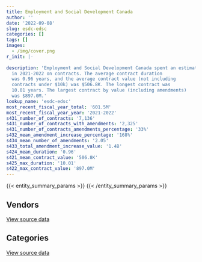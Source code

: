 ```yaml
---
title: Employment and Social Development Canada
author: ''
date: '2022-09-08'
slug: esdc-edsc
categories: []
tags: []
images:
  - /img/cover.png
r_init: |-
  
description: 'Employment and Social Development Canada spent an estimated $601.5M
  in 2021-2022 on contracts. The average contract duration
  was 0.96 years, and the average contract value (not including
  contracts under $10k) was $506.8K. The longest contract was
  10.01 years. The largest contract by value (including amendments)
  was $897.0M.'
lookup_name: 'esdc-edsc'
most_recent_fiscal_year_total: '601.5M'
most_recent_fiscal_year_year: '2021-2022'
s431_number_of_contracts: '7,136'
s431_number_of_contracts_with_amendments: '2,325'
s431_number_of_contracts_amendments_percentage: '33%'
s432_mean_amendment_increase_percentage: '168%'
s434_mean_number_of_amendments: '2.05'
s433_total_amendment_increase_value: '1.4B'
s424_mean_duration: '0.96'
s421_mean_contract_value: '506.8K'
s425_max_duration: '10.01'
s422_max_contract_value: '897.0M'
---
```


<script src="/rmarkdown-libs/htmlwidgets/htmlwidgets.js"></script>
<link href="/rmarkdown-libs/datatables-css/datatables-crosstalk.css" rel="stylesheet" />
<script src="/rmarkdown-libs/datatables-binding/datatables.js"></script>
<script src="/rmarkdown-libs/jquery/jquery-3.6.0.min.js"></script>
<link href="/rmarkdown-libs/dt-core-bootstrap/css/dataTables.bootstrap.min.css" rel="stylesheet" />
<link href="/rmarkdown-libs/dt-core-bootstrap/css/dataTables.bootstrap.extra.css" rel="stylesheet" />
<script src="/rmarkdown-libs/dt-core-bootstrap/js/jquery.dataTables.min.js"></script>
<script src="/rmarkdown-libs/dt-core-bootstrap/js/dataTables.bootstrap.min.js"></script>
<link href="/rmarkdown-libs/crosstalk/css/crosstalk.min.css" rel="stylesheet" />
<script src="/rmarkdown-libs/crosstalk/js/crosstalk.min.js"></script>
<script src="/rmarkdown-libs/htmlwidgets/htmlwidgets.js"></script>
<link href="/rmarkdown-libs/datatables-css/datatables-crosstalk.css" rel="stylesheet" />
<script src="/rmarkdown-libs/datatables-binding/datatables.js"></script>
<script src="/rmarkdown-libs/jquery/jquery-3.6.0.min.js"></script>
<link href="/rmarkdown-libs/dt-core-bootstrap/css/dataTables.bootstrap.min.css" rel="stylesheet" />
<link href="/rmarkdown-libs/dt-core-bootstrap/css/dataTables.bootstrap.extra.css" rel="stylesheet" />
<script src="/rmarkdown-libs/dt-core-bootstrap/js/jquery.dataTables.min.js"></script>
<script src="/rmarkdown-libs/dt-core-bootstrap/js/dataTables.bootstrap.min.js"></script>
<link href="/rmarkdown-libs/crosstalk/css/crosstalk.min.css" rel="stylesheet" />
<script src="/rmarkdown-libs/crosstalk/js/crosstalk.min.js"></script>

{{< entity_summary_params >}}
{{< /entity_summary_params >}}

## Vendors

<div id="htmlwidget-1" style="width:100%;height:auto;" class="datatables html-widget"></div>
<script type="application/json" data-for="htmlwidget-1">{"x":{"style":"bootstrap","filter":"none","vertical":false,"data":[["<a href=\"/vendors/acart_communications/\">Acart Communications<\/a>","<a href=\"/vendors/accenture/\">Accenture<\/a>","<a href=\"/vendors/acosys_consulting_services/\">Acosys Consulting Services<\/a>","<a href=\"/vendors/adga_group/\">ADGA Group<\/a>","<a href=\"/vendors/adobe/\">Adobe<\/a>","<a href=\"/vendors/adrm_technology_consulting/\">ADRM Technology Consulting<\/a>","<a href=\"/vendors/advanced_business_interiors/\">Advanced Business Interiors<\/a>","<a href=\"/vendors/advanced_chippewa_technologies/\">Advanced Chippewa Technologies<\/a>","<a href=\"/vendors/agilec/\">Agilec<\/a>","<a href=\"/vendors/altis_human_resources/\">Altis Human Resources<\/a>","<a href=\"/vendors/amazon/\">Amazon<\/a>","<a href=\"/vendors/aon_reed_stenhouse/\">Aon Reed Stenhouse<\/a>","<a href=\"/vendors/applied_electonics/\">Applied Electonics<\/a>","<a href=\"/vendors/ari_financial_services/\">ARI Financial Services<\/a>","<a href=\"/vendors/artemp_personnel_services/\">Artemp Personnel Services<\/a>","<a href=\"/vendors/asokan_business_interiors/\">Asokan Business Interiors<\/a>","<a href=\"/vendors/atlantic_business_interiors/\">Atlantic Business Interiors<\/a>","<a href=\"/vendors/avi_spl_canada/\">AVI SPL Canada<\/a>","<a href=\"/vendors/bdo_canada/\">BDO Canada<\/a>","<a href=\"/vendors/bell_canada/\">Bell Canada<\/a>","<a href=\"/vendors/bmc_software_canada/\">BMC Software Canada<\/a>","<a href=\"/vendors/bridges_of_canada/\">Bridges of Canada<\/a>","<a href=\"/vendors/cache_computer_consulting/\">Cache Computer Consulting<\/a>","<a href=\"/vendors/cae/\">CAE<\/a>","<a href=\"/vendors/calian/\">Calian<\/a>","<a href=\"/vendors/canadian_corps_of_commissionaires/\">Canadian Corps of Commissionaires<\/a>","<a href=\"/vendors/cansel_survey_equipment/\">Cansel Survey Equipment<\/a>","<a href=\"/vendors/carahsoft_technology/\">Carahsoft Technology<\/a>","<a href=\"/vendors/carleton_university/\">Carleton University<\/a>","<a href=\"/vendors/cbci_telecom/\">CBCI Telecom<\/a>","<a href=\"/vendors/cdw_canada/\">CDW Canada<\/a>","<a href=\"/vendors/cgi/\">CGI<\/a>","<a href=\"/vendors/charron_human_resources/\">Charron Human Resources<\/a>","<a href=\"/vendors/chubb_edwards/\">Chubb Edwards<\/a>","<a href=\"/vendors/cision_canada/\">Cision Canada<\/a>","<a href=\"/vendors/cistel_technology/\">Cistel Technology<\/a>","<a href=\"/vendors/closereach/\">CloseReach<\/a>","<a href=\"/vendors/cofomo/\">Cofomo<\/a>","<a href=\"/vendors/colliers_project_leaders/\">Colliers Project Leaders<\/a>","<a href=\"/vendors/compucom_canada/\">Compucom Canada<\/a>","<a href=\"/vendors/compugen/\">Compugen<\/a>","<a href=\"/vendors/contract_community/\">Contract Community<\/a>","<a href=\"/vendors/coradix_technology_consulting/\">Coradix Technology Consulting<\/a>","<a href=\"/vendors/cossette_communications/\">Cossette Communications<\/a>","<a href=\"/vendors/csdc_systems/\">CSDC Systems<\/a>","<a href=\"/vendors/d_doyle_installations/\">D Doyle Installations<\/a>","<a href=\"/vendors/d_h_partnership/\">D H Partnership<\/a>","<a href=\"/vendors/d2l/\">D2L<\/a>","<a href=\"/vendors/dalhousie_university/\">Dalhousie University<\/a>","<a href=\"/vendors/decisive_group/\">Decisive Group<\/a>","<a href=\"/vendors/dell_computer/\">Dell Computer<\/a>","<a href=\"/vendors/deloitte/\">Deloitte<\/a>","<a href=\"/vendors/dls_technology/\">DLS Technology<\/a>","<a href=\"/vendors/donna_cona/\">Donna Cona<\/a>","<a href=\"/vendors/dynamic_personnel_consultants/\">Dynamic Personnel Consultants<\/a>","<a href=\"/vendors/eagle_professional_resources/\">Eagle Professional Resources<\/a>","<a href=\"/vendors/eberhard_von_huene_associates/\">Eberhard Von Huene Associates<\/a>","<a href=\"/vendors/ebsco_canada/\">EBSCO Canada<\/a>","<a href=\"/vendors/eclipsys_solutions/\">Eclipsys Solutions<\/a>","<a href=\"/vendors/ecole_de_langues_abce/\">Ecole De Langues Abce<\/a>","<a href=\"/vendors/ecole_de_langues_la_cite/\">Ecole De Langues La Cite<\/a>","<a href=\"/vendors/ekos_research_associates/\">Ekos Research Associates<\/a>","<a href=\"/vendors/eperformance/\">Eperformance<\/a>","<a href=\"/vendors/ernst_young/\">Ernst Young<\/a>","<a href=\"/vendors/esri/\">ESRI<\/a>","<a href=\"/vendors/evaluation_personnel_selection/\">Evaluation Personnel Selection<\/a>","<a href=\"/vendors/excel_human_resources/\">Excel Human Resources<\/a>","<a href=\"/vendors/fast_forward_french/\">Fast Forward French<\/a>","<a href=\"/vendors/fast_track_staffing/\">Fast Track Staffing<\/a>","<a href=\"/vendors/feast_interactive/\">FEAST Interactive<\/a>","<a href=\"/vendors/ference_company_consulting/\">Ference Company Consulting<\/a>","<a href=\"/vendors/ford_motor_company/\">Ford Motor Company<\/a>","<a href=\"/vendors/forrester_research/\">Forrester Research<\/a>","<a href=\"/vendors/fujitsu/\">Fujitsu<\/a>","<a href=\"/vendors/garda_security_group/\">Garda Security Group<\/a>","<a href=\"/vendors/gartner/\">Gartner<\/a>","<a href=\"/vendors/gatestone/\">Gatestone<\/a>","<a href=\"/vendors/gc_strategies/\">GC Strategies<\/a>","<a href=\"/vendors/general_dynamics/\">General Dynamics<\/a>","<a href=\"/vendors/general_motors/\">General Motors<\/a>","<a href=\"/vendors/genesis_integration/\">Genesis Integration<\/a>","<a href=\"/vendors/global_knowledge/\">Global Knowledge<\/a>","<a href=\"/vendors/global_total_office/\">Global Total Office<\/a>","<a href=\"/vendors/global_upholstery/\">Global Upholstery<\/a>","<a href=\"/vendors/goss_gilroy/\">Goss Gilroy<\/a>","<a href=\"/vendors/grand_toy/\">Grand Toy<\/a>","<a href=\"/vendors/graybridge_international_consulting/\">Graybridge International Consulting<\/a>","<a href=\"/vendors/haworth/\">Haworth<\/a>","<a href=\"/vendors/hewlett_packard/\">Hewlett Packard<\/a>","<a href=\"/vendors/hootsuite/\">Hootsuite<\/a>","<a href=\"/vendors/horizant/\">Horizant<\/a>","<a href=\"/vendors/hypertec/\">Hypertec<\/a>","<a href=\"/vendors/ibiska_telecom/\">Ibiska Telecom<\/a>","<a href=\"/vendors/ibm_canada/\">IBM Canada<\/a>","<a href=\"/vendors/iceberg_networks/\">Iceberg Networks<\/a>","<a href=\"/vendors/imp_group/\">IMP Group<\/a>","<a href=\"/vendors/info_tech_research_group/\">Info Tech Research Group<\/a>","<a href=\"/vendors/insa/\">INSA<\/a>","<a href=\"/vendors/instrux_media/\">Instrux Media<\/a>","<a href=\"/vendors/interactive_audio_visual/\">Interactive Audio Visual<\/a>","<a href=\"/vendors/ipsos/\">Ipsos<\/a>","<a href=\"/vendors/ipss/\">IPSS<\/a>","<a href=\"/vendors/iron_mountain/\">Iron Mountain<\/a>","<a href=\"/vendors/it_net_consultants/\">IT NET Consultants<\/a>","<a href=\"/vendors/itex/\">ITEX<\/a>","<a href=\"/vendors/john_howard_society/\">John Howard Society<\/a>","<a href=\"/vendors/kpmg/\">KPMG<\/a>","<a href=\"/vendors/language_research_development_group/\">Language Research Development Group<\/a>","<a href=\"/vendors/lansdowne_technologies/\">Lansdowne Technologies<\/a>","<a href=\"/vendors/laurentian_technologies/\">Laurentian Technologies<\/a>","<a href=\"/vendors/leo_pisces_services_group/\">Leo Pisces Services Group<\/a>","<a href=\"/vendors/lionbridge/\">Lionbridge<\/a>","<a href=\"/vendors/lro_staffing/\">LRO Staffing<\/a>","<a href=\"/vendors/lumina_it/\">Lumina IT<\/a>","<a href=\"/vendors/makwa_resourcing/\">Makwa Resourcing<\/a>","<a href=\"/vendors/manifest_communications/\">Manifest Communications<\/a>","<a href=\"/vendors/maplesoft_consulting/\">Maplesoft Consulting<\/a>","<a href=\"/vendors/maxsys_staffing_and_consulting/\">Maxsys Staffing and Consulting<\/a>","<a href=\"/vendors/mckinsey_and_company/\">McKinsey and Company<\/a>","<a href=\"/vendors/media_q/\">Media Q<\/a>","<a href=\"/vendors/messa_computing/\">Messa Computing<\/a>","<a href=\"/vendors/michael_wager_consulting/\">Michael Wager Consulting<\/a>","<a href=\"/vendors/microsoft_canada/\">Microsoft Canada<\/a>","<a href=\"/vendors/mindwire_systems/\">Mindwire Systems<\/a>","<a href=\"/vendors/mishkumi_technologies/\">Mishkumi Technologies<\/a>","<a href=\"/vendors/mnp/\">MNP<\/a>","<a href=\"/vendors/mobile_resource_group/\">Mobile Resource Group<\/a>","<a href=\"/vendors/morneau_shepell/\">Morneau Shepell<\/a>","<a href=\"/vendors/navpoint_consulting_group/\">Navpoint Consulting Group<\/a>","<a href=\"/vendors/neptune_security_services/\">Neptune Security Services<\/a>","<a href=\"/vendors/nimble_information_strategies/\">Nimble Information Strategies<\/a>","<a href=\"/vendors/nisha_techonologies/\">Nisha Techonologies<\/a>","<a href=\"/vendors/nissan_canada/\">Nissan Canada<\/a>","<a href=\"/vendors/nitam_solutions/\">Nitam Solutions<\/a>","<a href=\"/vendors/northern_micro/\">Northern Micro<\/a>","<a href=\"/vendors/nova_networks/\">Nova Networks<\/a>","<a href=\"/vendors/nua_office/\">NUA Office<\/a>","<a href=\"/vendors/ogilvy_montreal/\">Ogilvy Montreal<\/a>","<a href=\"/vendors/onix_networking_canada/\">Onix Networking Canada<\/a>","<a href=\"/vendors/opentext/\">OpenText<\/a>","<a href=\"/vendors/oproma/\">Oproma<\/a>","<a href=\"/vendors/optiv_canada_federal/\">Optiv Canada Federal<\/a>","<a href=\"/vendors/oracle_canada/\">Oracle Canada<\/a>","<a href=\"/vendors/orangutech/\">Orangutech<\/a>","<a href=\"/vendors/pattison_sign_group/\">Pattison Sign Group<\/a>","<a href=\"/vendors/phaselock_systems_international/\">Phaselock Systems International<\/a>","<a href=\"/vendors/pitney_bowes/\">Pitney Bowes<\/a>","<a href=\"/vendors/pleiad_canada/\">Pleiad Canada<\/a>","<a href=\"/vendors/portage_personnel/\">Portage Personnel<\/a>","<a href=\"/vendors/pra/\">PRA<\/a>","<a href=\"/vendors/precisionit/\">PrecisionIT<\/a>","<a href=\"/vendors/pricewaterhouse_coopers/\">Pricewaterhouse Coopers<\/a>","<a href=\"/vendors/procom_consultants/\">Procom Consultants<\/a>","<a href=\"/vendors/promaxis/\">Promaxis<\/a>","<a href=\"/vendors/proof_experiences/\">Proof Experiences<\/a>","<a href=\"/vendors/prosci_canada/\">Prosci Canada<\/a>","<a href=\"/vendors/protak_consulting_group/\">Protak Consulting Group<\/a>","<a href=\"/vendors/purelogic/\">PureLogic<\/a>","<a href=\"/vendors/purespirit_solutions/\">PureSpirIT Solutions<\/a>","<a href=\"/vendors/qmr/\">QMR<\/a>","<a href=\"/vendors/quantum_management_services/\">Quantum Management Services<\/a>","<a href=\"/vendors/queen_s_university/\">Queen’s University<\/a>","<a href=\"/vendors/quintet_consulting/\">Quintet Consulting<\/a>","<a href=\"/vendors/r_e_gilmore_investments/\">R E Gilmore Investments<\/a>","<a href=\"/vendors/randstad/\">Randstad<\/a>","<a href=\"/vendors/raymond_chabot_grant_thornton/\">Raymond Chabot Grant Thornton<\/a>","<a href=\"/vendors/ricoh/\">Ricoh<\/a>","<a href=\"/vendors/saba_software/\">Saba Software<\/a>","<a href=\"/vendors/salesforce_canada/\">Salesforce Canada<\/a>","<a href=\"/vendors/samson_associes/\">Samson Associes<\/a>","<a href=\"/vendors/sap/\">SAP<\/a>","<a href=\"/vendors/sas_institute/\">SAS Institute<\/a>","<a href=\"/vendors/sdl_international_canada/\">SDL International Canada<\/a>","<a href=\"/vendors/securekey_technologies/\">SecureKey Technologies<\/a>","<a href=\"/vendors/si_systems/\">SI Systems<\/a>","<a href=\"/vendors/simplex_grinnell/\">Simplex Grinnell<\/a>","<a href=\"/vendors/softchoice/\">Softchoice<\/a>","<a href=\"/vendors/softsim_technologies/\">Softsim Technologies<\/a>","<a href=\"/vendors/st_joseph_print_group/\">St Joseph Print Group<\/a>","<a href=\"/vendors/stantec/\">Stantec<\/a>","<a href=\"/vendors/stiff_sentences/\">Stiff Sentences<\/a>","<a href=\"/vendors/subaru_canada/\">Subaru Canada<\/a>","<a href=\"/vendors/supremex/\">SupremeX<\/a>","<a href=\"/vendors/systematix_solutions/\">Systematix Solutions<\/a>","<a href=\"/vendors/systemscope/\">Systemscope<\/a>","<a href=\"/vendors/teknion/\">Teknion<\/a>","<a href=\"/vendors/teksystems_canada/\">Teksystems Canada<\/a>","<a href=\"/vendors/telecom_computer_services/\">Telecom Computer Services<\/a>","<a href=\"/vendors/telus_canada/\">Telus Canada<\/a>","<a href=\"/vendors/tes_contract_services/\">TES Contract Services<\/a>","<a href=\"/vendors/the_aim_group/\">The AIM Group<\/a>","<a href=\"/vendors/the_halifax_computer_consulting_group/\">The Halifax Computer Consulting Group<\/a>","<a href=\"/vendors/the_mathworks/\">The Mathworks<\/a>","<a href=\"/vendors/the_vcan_group/\">The VCAN Group<\/a>","<a href=\"/vendors/thomson_reuters/\">Thomson Reuters<\/a>","<a href=\"/vendors/tiree/\">Tiree<\/a>","<a href=\"/vendors/toyota/\">Toyota<\/a>","<a href=\"/vendors/tpg_technology_consultants/\">TPG Technology Consultants<\/a>","<a href=\"/vendors/trm_technologies/\">TRM Technologies<\/a>","<a href=\"/vendors/turtle_island_staffing/\">Turtle Island Staffing<\/a>","<a href=\"/vendors/ubiqus_canada/\">Ubiqus Canada<\/a>","<a href=\"/vendors/university_of_alberta/\">University of Alberta<\/a>","<a href=\"/vendors/university_of_british_columbia/\">University of British Columbia<\/a>","<a href=\"/vendors/university_of_guelph/\">University of Guelph<\/a>","<a href=\"/vendors/university_of_ottawa/\">University of Ottawa<\/a>","<a href=\"/vendors/university_of_toronto/\">University of Toronto<\/a>","<a href=\"/vendors/university_of_waterloo/\">University of Waterloo<\/a>","<a href=\"/vendors/veritaaq_technology_house/\">Veritaaq Technology House<\/a>","<a href=\"/vendors/wolters_kluwer/\">Wolters Kluwer<\/a>","<a href=\"/vendors/workdynamics_technologies/\">WorkDynamics Technologies<\/a>","<a href=\"/vendors/wpp_group_canada_communications/\">WPP Group Canada Communications<\/a>","<a href=\"/vendors/xerox/\">Xerox<\/a>","<a href=\"/vendors/zernam_enterprise/\">Zernam Enterprise<\/a>","<a href=\"/vendors/zycom/\">Zycom<\/a>"],[null,null,null,null,5908993.93,401988.81,166114.44,610243.31,null,393609.11,null,238512.67,217851.47,9220.1,32238.18,null,null,427461.62,953944.79,1075288.82,null,null,7663797.26,456001.92,1207867.67,7811404.5,null,null,null,13745.3,144247.18,null,87421.16,35065.5,24950.4,24763.32,429788.17,220320.85,20613,null,null,null,675131.96,5981779.8,175816.26,null,423850801.46,null,null,null,67323.69,6256870.69,null,6603828.75,83588.21,null,96720.14,154568.06,77704.88,24600,null,47531.81,null,5561341.11,82568.46,153702.17,115597.79,null,60823.09,null,null,110429.7,149420.35,1178026.85,null,1511373.44,null,420026.34,null,29414.13,null,113726.55,null,140839.7,171324.43,null,1807728.13,33796.37,null,1341105.91,84969.02,5049192.75,53347.99,1745108.15,160286.33,null,68670,null,311487.46,null,229538.87,15898.51,710123.07,685577.45,null,null,1410021.41,1786426.69,null,null,63722.42,21811.12,7919.94,12924.69,null,953527.04,29488.27,76372.52,null,80230,null,null,6731772.74,1593138.01,118407,1545335.37,null,26630.66,568878.49,null,null,77491.64,25563.3,null,3523458.8,10506.57,null,null,448082.82,1884778.07,186608.92,null,8803477.22,null,null,18122.5,42132.57,null,28815,57773.42,327341.27,22308377.21,5897568.17,9114.71,null,123851.08,66910.28,null,null,204619.89,17538470.16,94860,93138.53,2744020.92,1844084.11,null,null,851105.44,null,417110.12,3388313.89,1463120.99,null,null,18875311.1,1448794.31,715868.42,null,24987.52,null,24998.99,77110.95,null,4535462.19,444880.24,605696.05,null,24757.11,null,null,171675,82490.62,null,235882.78,14359.09,57487.51,78233.53,null,1366086.25,40158.67,null,20819.12,null,null,139943,null,24750,670028.98,27689.82,12934.49,101683.05,4117575.27,141929.24,null],[null,162276.38,209108.64,null,6115803.56,198429.85,179291.88,789986.4,null,347150.18,14180.55,317000.09,326350.68,10788.22,18100.2,12367.27,45980.14,190325.64,1554029.9,5116341.45,null,1666.28,6783967.48,null,823908.19,7780847.63,10760.68,18148.87,39960,716.65,664357.94,149793.58,120784.59,null,23791.02,47657.06,496079.02,73641.49,null,null,null,null,701855.64,4667229.29,176297.94,null,34190391.46,39851.25,24999,11968.9,236968.76,12252988.12,null,3554139.26,150234.23,39196.85,72838.62,155215.13,142820.37,11353,11250,69926.61,133904.54,4774945.48,228302.25,314264.96,29410.61,22738.65,75654.73,null,10234.82,118354.35,167584.64,1343530.7,null,3055245.05,null,421177.1,44329.1,null,138408.58,37580.24,null,339983.35,185638.35,223704.26,1220727.57,186641.81,null,1319992.82,84786.71,6425960.84,96785.95,3254801.38,8167.62,11497.5,37282.13,null,981426.89,20616.17,445503.6,10854.85,640863.73,362527.06,26102.99,null,1627798.88,2213220.58,69110.26,null,null,93676.45,72848.16,277134.6,null,237728.66,297910.15,32069.81,null,67800,null,null,4210839.02,964672.61,null,1023436.33,null,95557.09,1315865.01,null,null,11181373,27992.15,1617917.1,1697750.06,26798.23,null,null,449310.44,588168.33,null,null,8193569.96,22995,10305.74,31553.7,117361.24,17358.56,null,159971.39,null,25793799.12,7657713.98,null,null,312500.99,137055.31,22890.43,null,384810.49,17582542.22,8607.43,69450.85,2751538.78,2069393.95,null,null,853437.24,null,618796.8,1499015.56,1927590.91,61374.57,null,15869171.17,1725216.68,518367.52,10506.08,8174.29,27790.63,null,101290.2,61062.05,6011423.11,156580.94,1201121.16,482750.1,null,160067.79,132070.44,null,216887.63,null,74849.99,14967.88,null,null,null,1361704.48,36108.92,null,null,25300,null,38789.39,15000,39675,1897686.27,24915.09,12969.93,42141.94,4077007.54,62993.25,35332.64],[null,28234755.57,2713105.35,null,7010083.68,150743.54,613672.67,1333915.63,19631.01,465472.22,855837.33,66465.61,917246.09,10546.44,21508.69,57139.93,null,723924.06,1502743.27,1193958.31,null,24776.82,6642226.17,null,770045.9,22857481.27,60846.78,33433.8,12527.04,187090.96,2525391.87,18705940.6,49669.2,null,26469.12,39995.02,613621.84,null,null,null,1588222.57,38631.6,1313678.69,2835028.01,175816.26,468527.83,34096975.09,null,null,null,149869.49,29784245.67,714987.98,40458.74,73116.62,37752.8,null,145162.31,null,35100,null,null,42849.87,69400.39,114918.89,1178929.29,46007.71,64601.35,132674.06,null,505489.11,null,220429.99,8475525.23,401531.58,4968152.21,11253312.53,420026.34,null,85591.88,242888.68,172189.62,293558.01,301618.32,75187.11,175819.01,903569.28,12228.22,null,1316386.28,256732.07,8217818.34,1225922.72,18852894.44,24041.12,null,142632.03,null,1594066.98,null,437481.17,1837392.03,575853.78,null,71731.46,4072.5,1221231.22,2207173.53,158280.92,94460.23,null,17089.4,null,154272.5,null,null,384626.03,313174.74,107978.97,27558.75,16314.38,197820.25,13837755.91,677593.17,20631.28,246037.8,42508.49,121918.47,1312269.75,null,null,28335515.01,81556.23,417300.8,3302727,null,18942.8,83047.94,448082.82,753133.56,null,762955.99,8597960.46,205575.8,322684.39,null,1096850.5,89359.3,65610.61,127472.61,null,58715172.39,2736668.56,null,null,662258.15,56275.63,null,803271.49,398950.03,17534502.49,37072.86,32720.63,2128467.72,7366048.13,45987.23,274539.52,851105.44,null,190939.76,1018247.55,1692703.65,61374.57,400000.79,18406810.67,1992211.63,630171.65,4410,109328.03,null,null,null,89150.6,6323943.14,162225.24,3516024.84,4663039.22,null,158738.91,2716884.74,80549.69,854608.4,177349.53,55688.54,14926.99,null,316126,46626.31,51738.71,null,null,null,12399.09,95000,93712.99,null,null,2677267.86,20695.5,12934.49,31468.5,4066559.72,39726.08,null],[149982.54,46314813.55,4275836.97,38900.25,6736808.18,419967.4,1431015.34,1107868.12,84880.79,355761.56,1091021.43,null,801019.98,null,213530.03,160380.9,33133.23,548587.4,1743527.53,1476973.77,167290.01,null,6010445.21,557484.47,2681.39,35970871.74,null,101391.32,null,333416.4,1429759.05,28170577.81,null,13722.06,26469.12,1944656.34,1055694.46,null,null,14822.39,4224554.04,null,1781873.34,6724060.75,43833.64,395814.91,34096975.09,null,3216.12,null,null,35632218.21,190.57,1330186.44,4184.38,2025744.08,null,141505.58,null,null,null,64248.56,72282.33,463447.94,163541.61,1143252.2,132405.7,48400,57344.53,1016867.67,725292.1,null,459424.55,21226914.71,1672603.06,7968379.15,32805304.36,420026.34,null,15115.35,463564.33,null,178890.03,173758.82,273099.7,265908.16,1142468.32,null,1934453.71,1316386.28,271365.87,1084730.6,1819157.45,24112773.49,25278.71,null,203789.43,19671.43,1268912.48,null,529534.15,2879995.35,1535375.57,815969.67,108471.93,6965.11,1143173.6,2270345.23,14667.4,null,null,17287.45,null,972542.16,342860.78,null,1849083.5,453910.95,789303.37,37366.88,166257.14,535690.24,25257613.27,140171.03,null,419343.51,145005.59,122643.39,657932.5,122944,14686.66,48923.08,null,578734.24,22556145.45,22670.31,141690.44,null,448082.82,365640.99,null,638077.06,17997491.84,2475585.18,26261.48,null,357480.98,56924.49,51317.08,38764.25,null,49555119.49,1918342.27,null,39091.5,1470687.28,null,null,15396422.6,562112.46,4371615.69,18361.95,206953.08,2127734.04,9892509.88,203975.6,1583304.39,851105.44,675173.43,545352.29,927666.92,1659185.36,61374.57,1149608.58,18043525.19,2056594.3,171799.76,345274.96,311243.84,null,null,null,201484.98,6437451.46,456036.41,3833120.28,5970395.03,19019.69,22849.64,5189882.38,557484.56,902022.69,51332.81,55688.54,14926.99,null,null,1727958.62,71104.91,21045.58,27187.02,null,61850.88,null,193654.51,20887,39675,2039929.83,20695.5,10276.72,null,2547414.17,483770.93,1728.11]],"container":"<table class=\"table table-striped table-hover row-border order-column display\">\n  <thead>\n    <tr>\n      <th>Vendor<\/th>\n      <th>2018-2019<\/th>\n      <th>2019-2020<\/th>\n      <th>2020-2021<\/th>\n      <th>2021-2022<\/th>\n    <\/tr>\n  <\/thead>\n<\/table>","options":{"order":[[4,"desc"]],"pageLength":10,"autoWidth":true,"columnDefs":[{"targets":1,"render":"function(data, type, row, meta) {\n    return type !== 'display' ? data : DTWidget.formatCurrency(data, \"$\", 2, 3, \",\", \".\", true, null);\n  }"},{"targets":2,"render":"function(data, type, row, meta) {\n    return type !== 'display' ? data : DTWidget.formatCurrency(data, \"$\", 2, 3, \",\", \".\", true, null);\n  }"},{"targets":3,"render":"function(data, type, row, meta) {\n    return type !== 'display' ? data : DTWidget.formatCurrency(data, \"$\", 2, 3, \",\", \".\", true, null);\n  }"},{"targets":4,"render":"function(data, type, row, meta) {\n    return type !== 'display' ? data : DTWidget.formatCurrency(data, \"$\", 2, 3, \",\", \".\", true, null);\n  }"},{"width":"16%","targets":[1,2,3,4]},{"className":"dt-right","targets":[1,2,3,4]}],"orderClasses":false}},"evals":["options.columnDefs.0.render","options.columnDefs.1.render","options.columnDefs.2.render","options.columnDefs.3.render"],"jsHooks":[]}</script>
<p class="text-right">
<a href="https://github.com/GoC-Spending/contracts-data/tree/main/data/out/departments/esdc-edsc/summary_by_fiscal_year_by_vendor.csv" class="source-data-link btn btn-link">View source data</a>
</p>

## Categories

<div id="htmlwidget-2" style="width:100%;height:auto;" class="datatables html-widget"></div>
<script type="application/json" data-for="htmlwidget-2">{"x":{"style":"bootstrap","filter":"none","vertical":false,"data":[["<a href=\"/categories/other/\">(Other)<\/a>","<a href=\"/categories/facilities_and_construction/\">Facilities and construction<\/a>","<a href=\"/categories/office_management/\">Office management<\/a>","<a href=\"/categories/professional_services/\">Professional services<\/a>","<a href=\"/categories/information_technology/\">Information technology<\/a>","<a href=\"/categories/medical/\">Medical<\/a>","<a href=\"/categories/transportation_and_logistics/\">Transportation and logistics<\/a>","<a href=\"/categories/industrial_products_and_services/\">Industrial products and services<\/a>","<a href=\"/categories/travel/\">Travel<\/a>","<a href=\"/categories/security_and_protection/\">Security and protection<\/a>","<a href=\"/categories/human_capital/\">Human capital<\/a>"],[null,399986.68,4340787.28,471494101.36,142534768.9,965896.56,956951.72,58060.5,74066.65,7942123.8,5848355.95],[271538.54,232277.84,8587317.93,92877566.68,152742109.36,775851.34,949909.12,493970.33,null,7965367,5990857.78],[73180.39,215405.05,11580557.51,188114938.33,236428244.25,725806.37,1154616.97,1816456.64,null,24672506.69,6863943.18],[null,322933.58,15752652.99,264981659.33,266540776.08,969226.94,712501.31,904483.6,null,38892114.17,12395978.64]],"container":"<table class=\"table table-striped table-hover row-border order-column display\">\n  <thead>\n    <tr>\n      <th>Category<\/th>\n      <th>2018-2019<\/th>\n      <th>2019-2020<\/th>\n      <th>2020-2021<\/th>\n      <th>2021-2022<\/th>\n    <\/tr>\n  <\/thead>\n<\/table>","options":{"order":[[4,"desc"]],"dom":"t","pageLength":30,"autoWidth":true,"columnDefs":[{"targets":1,"render":"function(data, type, row, meta) {\n    return type !== 'display' ? data : DTWidget.formatCurrency(data, \"$\", 2, 3, \",\", \".\", true, null);\n  }"},{"targets":2,"render":"function(data, type, row, meta) {\n    return type !== 'display' ? data : DTWidget.formatCurrency(data, \"$\", 2, 3, \",\", \".\", true, null);\n  }"},{"targets":3,"render":"function(data, type, row, meta) {\n    return type !== 'display' ? data : DTWidget.formatCurrency(data, \"$\", 2, 3, \",\", \".\", true, null);\n  }"},{"targets":4,"render":"function(data, type, row, meta) {\n    return type !== 'display' ? data : DTWidget.formatCurrency(data, \"$\", 2, 3, \",\", \".\", true, null);\n  }"},{"width":"16%","targets":[1,2,3,4]},{"className":"dt-right","targets":[1,2,3,4]}],"orderClasses":false,"lengthMenu":[10,25,30,50,100]}},"evals":["options.columnDefs.0.render","options.columnDefs.1.render","options.columnDefs.2.render","options.columnDefs.3.render"],"jsHooks":[]}</script>
<p class="text-right">
<a href="https://github.com/GoC-Spending/contracts-data/tree/main/data/out/departments/esdc-edsc/summary_by_fiscal_year_by_category.csv" class="source-data-link btn btn-link">View source data</a>
</p>
